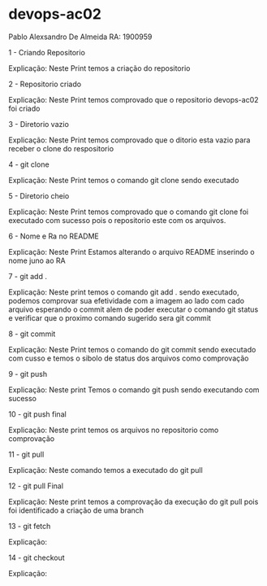 # devops-ac02

Pablo Alexsandro De Almeida RA: 1900959

1 - Criando Repositorio

Explicação: Neste Print temos a criação do repositorio

2 - Repositorio criado

Explicação: Neste Print temos comprovado que o repositorio devops-ac02 foi criado

3 - Diretorio vazio

Explicação: Neste Print temos comprovado que o ditorio esta vazio para receber o clone do respositorio

4 - git clone

Explicação: Neste Print temos o comando git clone sendo executado

5 - Diretorio cheio

Explicação: Neste Print temos comprovado que o comando git clone foi executado com sucesso pois o repositorio este com os arquivos.

6 - Nome e Ra no README

Explicação: Neste Print Estamos alterando o arquivo README inserindo o nome juno ao RA

7  - git add . 

Explicação: Neste print temos o comando git add . sendo executado, podemos comprovar sua efetividade com a imagem ao lado com cado arquivo esperando o commit alem de poder executar o comando git status e verificar que o proximo comando sugerido sera git commit

8 - git commit

Explicação: Neste Print temos o comando do git commit sendo executado com cusso e temos o sibolo de status dos arquivos como comprovação

9 - git push

Explicação: Neste print Temos o comando git push sendo executando com sucesso

10 - git push final

Explicação: Neste print temos os arquivos no repositorio como comprovação

11 - git pull

Explicação: Neste comando temos a executado do git pull

12 - git pull Final

Explicação: Neste print temos a comprovação da execução do git pull pois foi identificado a criação de uma branch 

13 - git fetch

Explicação: 

14 - git checkout

Explicação: 